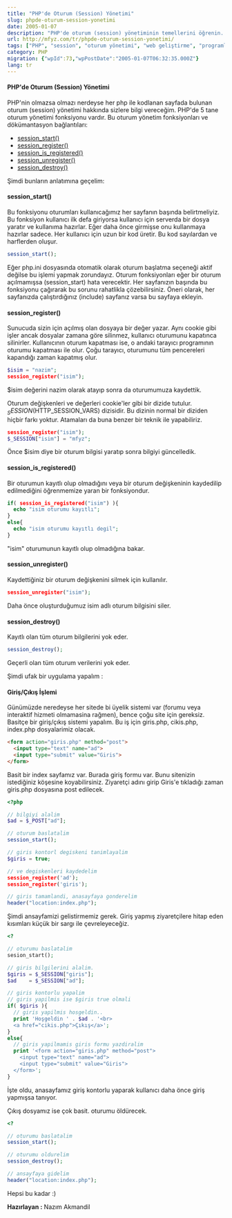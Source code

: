 ```yaml
---
title: "PHP'de Oturum (Session) Yönetimi"
slug: phpde-oturum-session-yonetimi
date: 2005-01-07
description: "PHP'de oturum (session) yönetiminin temellerini öğrenin. Bu rehber, `session_start()`, `session_register()`, `session_destroy()` gibi fonksiyonlarla oturum başlatma, değişken kaydetme ve sonlandırma işlemlerini örneklerle açıklıyor."
url: http://mfyz.com/tr/phpde-oturum-session-yonetimi/
tags: ["PHP", "session", "oturum yönetimi", "web geliştirme", "programlama", "$_SESSION"]
category: PHP
migration: {"wpId":73,"wpPostDate":"2005-01-07T06:32:35.000Z"}
lang: tr
---
```


#### PHP'de Oturum (Session) Yönetimi

PHP'nin olmazsa olmazı nerdeyse her php ile kodlanan sayfada bulunan oturum (session) yönetimi hakkında sizlere bilgi vereceğim. PHP'de 5 tane oturum yönetimi fonksiyonu vardır. Bu oturum yönetim fonksiyonları ve dökümantasyon bağlantıları:

*   [session_start()](http://tr.php.net/session_start)
*   [session_register()](http://tr.php.net/session_register)
*   [session_is_registered()](http://tr.php.net/session_is_registered)
*   [session_unregister()](http://tr.php.net/session_unregister)
*   [session_destroy()](http://tr.php.net/session_destroy)

Şimdi bunların anlatımına geçelim:

#### session_start()

Bu fonksiyonu oturumları kullanıcağımız her sayfanın başında belirtmeliyiz. Bu fonksiyon kullanıcı ilk defa giriyorsa kullanıcı için serverda bir dosya yaratır ve kullanıma hazırlar. Eğer daha önce girmişse onu kullanmaya hazırlar sadece. Her kullanıcı için uzun bir kod üretir. Bu kod sayılardan ve harflerden oluşur.

```php
session_start();
```

Eğer php.ini dosyasında otomatik olarak oturum başlatma seçeneği aktif değilse bu işlemi yapmak zorundayız. Oturum fonksiyonları eğer bir oturum açılmamışsa (session_start) hata verecektir. Her sayfanızın başında bu fonksiyonu çağırarak bu sorunu rahatlikla çözebilirsiniz. Öneri olarak, her sayfanızda çalıştırdığınız (include) sayfanız varsa bu sayfaya ekleyin.

#### session_register()

Sunucuda sizin için açılmış olan dosyaya bir değer yazar. Aynı cookie gibi işler ancak dosyalar zamana göre silinmez, kullanıcı oturumunu kapatınca silinirler. Kullanıcının oturum kapatması ise, o andaki tarayıcı programının oturumu kapatması ile olur. Çoğu tarayıcı, oturumunu tüm pencereleri kapandığı zaman kapatmış olur.

```php
$isim = "nazim";
session_register("isim");
```

$isim değerini nazim olarak atayıp sonra da oturumumuza kaydettik.

Oturum değişkenleri ve değerleri cookie'ler gibi bir dizide tutulur. $_SESSION ($HTTP_SESSION_VARS) dizisidir. Bu dizinin normal bir diziden hiçbir farkı yoktur. Atamaları da buna benzer bir teknik ile yapabiliriz.

```php
session_register("isim");
$_SESSION["isim"] = "mfyz";
```

Önce $isim diye bir oturum bilgisi yaratıp sonra bilgiyi güncelledik.

#### session_is_registered()

Bir oturumun kayıtlı olup olmadığını veya bir oturum değişkeninin kaydedilip edilmediğini öğrenmemize yaran bir fonksiyondur.

```php
if( session_is_registered("isim") ){
  echo "isim oturumu kayıtlı";
}
else{
  echo "isim oturumu kayıtlı degil";
}
```

"isim" oturumunun kayıtlı olup olmadığına bakar.

#### session_unregister()

Kaydettiğiniz bir oturum değişkenini silmek için kullanılır.

```php
session_unregister("isim");
```

Daha önce oluşturduğumuz isim adlı oturum bilgisini siler.

#### session_destroy()

Kayıtlı olan tüm oturum bilgilerini yok eder.

```php
session_destroy();
```
Geçerli olan tüm oturum verilerini yok eder.

Şimdi ufak bir uygulama yapalım :

#### Giriş/Çıkış İşlemi

Günümüzde neredeyse her sitede bi üyelik sistemi var (forumu veya interaktif hizmeti olmamasina rağmen), bence çoğu site için gereksiz. Basitçe bir giriş/çıkış sistemi yapalım. Bu iş için giris.php, cikis.php, index.php dosyalarimiz olacak.

```html
<form action="giris.php" method="post">
  <input type="text" name="ad">
  <input type="submit" value="Giris">
</form>
```

Basit bir index sayfamız var. Burada giriş formu var. Bunu sitenizin istediğiniz köşesine koyabilirsiniz. Ziyaretçi adını girip Giris'e tıkladığı zaman giris.php dosyasına post edilecek.

```php
<?php

// bilgiyi alalim
$ad = $_POST["ad"];

// oturum baslatalim
session_start();

// giris kontorl degiskeni tanimlayalim
$giris = true;

// ve degiskenleri kaydedelim
session_register('ad');
session_register('giris');

// giris tamamlandi, anasayfaya gonderelim
header("location:index.php");
```

Şimdi ansayfamizi gelistirmemiz gerek. Giriş yapmış ziyaretçilere hitap eden kısımları küçük bir sargı ile çevreleyeceğiz.

```php
<?

// oturumu baslatalim
sesion_start();

// giris bilgilerini alalim.
$giris = $_SESSION["giris"];
$ad    = $_SESSION["ad"];

// giris kontorlu yapalim
// giris yapilmis ise $giris true olmali
if( $giris ){
  // giris yapilmis hosgeldin..
  print 'Hoşgeldin ' . $ad . '<br>
  <a href="cikis.php">Çıkış</a>';
}
else{
  // giris yapilmamis giris formu yazdiralim
  print '<form action="giris.php" method="post">
    <input type="text" name="ad">
    <input type="submit" value="Giris">
  </form>';
}
```

İşte oldu, anasayfamız giriş kontorlu yaparak kullanıcı daha önce giriş yapmışsa tanıyor.

Çıkış dosyamız ise çok basit. oturumu öldürecek.

```php
<? 

// oturumu baslatalim 
session_start(); 

// oturumu oldurelim 
session_destroy(); 

// ansayfaya gidelim 
header("location:index.php"); 
```

Hepsi bu kadar :)

**Hazırlayan :** Nazım Akmandil